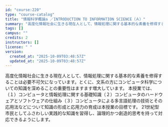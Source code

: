 ```yaml
---
id: "course:220"
type: "course-catalog"
title: "情報科学概論a ／INTRODUCTION TO INFORMATION SCIENCE（Ａ）"
summary: "高度化情報社会に生きる現在人として、情報処理に関する基本的な素養を修得することは必要不可欠になっています。とくに、文系の方にコンピュータ科学についての知識を深めることの重要性はますます増大しています。 本授業では、（１）コンピュータと情報処…"
tags: []
campus: ""
credits: 2
instructors: []
license: " "
version:
  created_at: "2025-10-09T03:48:57Z"
  updated_at: "2025-10-09T03:48:57Z"
---
```


高度化情報社会に生きる現在人として、情報処理に関する基本的な素養を修得することは必要不可欠になっています。とくに、文系の方にコンピュータ科学についての知識を深めることの重要性はますます増大しています。 本授業では、（１）コンピュータと情報処理に関する基礎知識（２）コンピュータのハードウェアとソフトウェアの仕組み（３）コンピュータによる多言語処理の技術とその応用法などについて知識の形成と応用力の育成は本授業の目標です。 21世紀型市民としてふさわしい実践的な知識を習得し、論理的かつ創造的思考を持って対応できるようにします。
